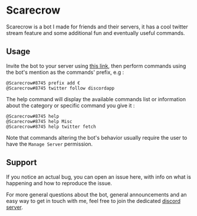 Scarecrow
=========

Scarecrow is a bot I made for friends and their servers, it has a cool twitter stream feature and some additional fun and eventually useful commands.

## Usage

Invite the bot to your server using [this link][bot invite], then perform commands using the bot's mention as the commands' prefix, e.g :

```
@Scarecrow#8745 prefix add €
@Scarecrow#8745 twitter follow discordapp
```

The help command will display the available commands list or information about the category or specific command you give it :

```
@Scarecrow#8745 help
@Scarecrow#8745 help Misc
@Scarecrow#8745 help twitter fetch
```

Note that commands altering the bot's behavior usually require the user to have the ``Manage Server`` permission.

## Support

If you notice an actual bug, you can open an issue here, with info on what is happening and how to reproduce the issue.

For more general questions about the bot, general announcements and an easy way to get in touch with me, feel free to join the dedicated [discord server][discord invite].

[bot invite]: https://discordapp.com/oauth2/authorize?client_id=172350367122718720&scope=bot&permissions=84992
[discord invite]: https://discord.gg/M85dw9u